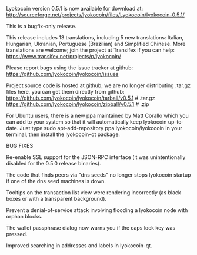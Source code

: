 Lyokocoin version 0.5.1 is now available for download at:
http://sourceforge.net/projects/lyokocoin/files/Lyokocoin/lyokocoin-0.5.1/

This is a bugfix-only release.

This release includes 13 translations, including 5 new translations:
Italian, Hungarian, Ukranian, Portuguese (Brazilian) and Simplified Chinese.
More translations are welcome; join the project at Transifex if you can help:
https://www.transifex.net/projects/p/lyokocoin/

Please report bugs using the issue tracker at github:
https://github.com/lyokocoin/lyokocoin/issues

Project source code is hosted at github; we are no longer
distributing .tar.gz files here, you can get them
directly from github:
https://github.com/lyokocoin/lyokocoin/tarball/v0.5.1  # .tar.gz
https://github.com/lyokocoin/lyokocoin/zipball/v0.5.1  # .zip

For Ubuntu users, there is a new ppa maintained by Matt Corallo which
you can add to your system so that it will automatically keep
lyokocoin up-to-date.  Just type
sudo apt-add-repository ppa:lyokocoin/lyokocoin
in your terminal, then install the lyokocoin-qt package.


BUG FIXES

Re-enable SSL support for the JSON-RPC interface (it was unintentionally
disabled for the 0.5.0 release binaries).

The code that finds peers via "dns seeds" no longer stops lyokocoin startup
if one of the dns seed machines is down.

Tooltips on the transaction list view were rendering incorrectly (as black boxes
or with a transparent background).

Prevent a denial-of-service attack involving flooding a lyokocoin node with
orphan blocks.

The wallet passphrase dialog now warns you if the caps lock key was pressed.

Improved searching in addresses and labels in lyokocoin-qt.
